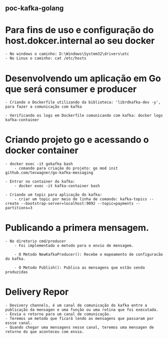 ## poc-kafka-golang


# Para fins de uso e configuração do host.dokcer.internal ao seu docker

    - No windows o caminho: D:\Windows\System32\drivers\etc
    - No Linux o caminho: cat /etc/hosts

# Desenvolvendo um aplicação em Go que será consumer e producer

    - Criando o Dockerfile utilizando da biblioteca: 'librdkafka-dev -y', para fazer a comunicação com kafka

    - Verificando os logs em Dockerfile comunicando com kafka: docker logs kafka-container

# Criando projeto go e acessando o docker container

    - docker exec -it gokafka bash
        - comando para criação do projeto: go mod init github.com/tecwagner/go-kafka-messaging

    - Entrar no container do kafka:
        - docker exec -it kafka-container bash   

    - Criando um topic para aplicação do kafka:
        - criar um topic por meio de linha de comando: kafka-topics --create --bootstrap-server=localhost:9092 --topic=payments --partitions=3


# Publicando a primera mensagem.

    - No diretorio cmd/producer
        - Foi implementado o metodo para o envio de mensagem.

        - O Metodo NewKafkaProducer(): Recebe o mapeamento de configuracão do kafka.

        - O Metodo Publish(): Publica as mensagens que estão sendo produzidas

# Delivery Repor        

    - Devivery channels, é um canal de comunicação do kafka entre a publicação da mensagen e uma função ou uma rotina que foi executada.
    - Envia o retorno para um canal de comunicação.
    - Teremos um metodo que ficará lendo as mensagens que passaram por essse canal.
    - Quando chegar uma mensagens nesse canal, teremos uma mensagen de retorno do que aconteceu com envio.